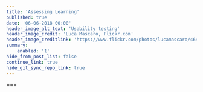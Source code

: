 ```yaml
---
title: 'Assessing Learning'
published: true
date: '06-06-2018 00:00'
header_image_alt_text: 'Usability testing'
header_image_credit: 'Luca Mascaro, Flickr.com'
header_image_creditlink: 'https://www.flickr.com/photos/lucamascaro/4642289926/in/album-72157624141181008/'
summary:
    enabled: '1'
hide_from_post_list: false
continue_link: true
hide_git_sync_repo_link: true
---
```


===
